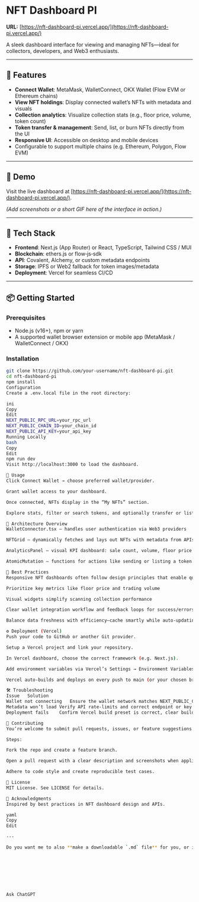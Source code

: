 # NFT Dashboard PI

**URL:** [https://nft-dashboard-pi.vercel.app/](https://nft-dashboard-pi.vercel.app/)

A sleek dashboard interface for viewing and managing NFTs—ideal for collectors, developers, and Web3 enthusiasts.

---

## 🔧 Features

- **Connect Wallet**: MetaMask, WalletConnect, OKX Wallet (Flow EVM or Ethereum chains)
- **View NFT holdings**: Display connected wallet’s NFTs with metadata and visuals
- **Collection analytics**: Visualize collection stats (e.g., floor price, volume, token count)
- **Token transfer & management**: Send, list, or burn NFTs directly from the UI
- **Responsive UI**: Accessible on desktop and mobile devices
- Configurable to support multiple chains (e.g. Ethereum, Polygon, Flow EVM)

---

## 🚀 Demo

Visit the live dashboard at [https://nft-dashboard-pi.vercel.app/](https://nft-dashboard-pi.vercel.app/).  

*(Add screenshots or a short GIF here of the interface in action.)*

---

## 🧱 Tech Stack

- **Frontend**: Next.js (App Router) or React, TypeScript, Tailwind CSS / MUI  
- **Blockchain**: ethers.js or flow‑js‑sdk  
- **API**: Covalent, Alchemy, or custom metadata endpoints  
- **Storage**: IPFS or Web2 fallback for token images/metadata  
- **Deployment**: Vercel for seamless CI/CD  

---

## 📦 Getting Started

### Prerequisites

- Node.js (v16+), npm or yarn  
- A supported wallet browser extension or mobile app (MetaMask / WalletConnect / OKX)

### Installation

```bash
git clone https://github.com/your-username/nft-dashboard-pi.git
cd nft-dashboard-pi
npm install
Configuration
Create a .env.local file in the root directory:

ini
Copy
Edit
NEXT_PUBLIC_RPC_URL=your_rpc_url
NEXT_PUBLIC_CHAIN_ID=your_chain_id
NEXT_PUBLIC_API_KEY=your_api_key
Running Locally
bash
Copy
Edit
npm run dev
Visit http://localhost:3000 to load the dashboard.

🧪 Usage
Click Connect Wallet → choose preferred wallet/provider.

Grant wallet access to your dashboard.

Once connected, NFTs display in the “My NFTs” section.

Explore stats, filter or search tokens, and optionally transfer or list assets.

🧩 Architecture Overview
WalletConnector.tsx — handles user authentication via Web3 providers

NFTGrid — dynamically fetches and lays out NFTs with metadata from APIs

AnalyticsPanel — visual KPI dashboard: sale count, volume, floor price trends

AtomicMutation — functions for actions like sending or listing a token

🧠 Best Practices
Responsive NFT dashboards often follow design principles that enable quick insight and low friction for user actions:

Prioritize key metrics like floor price and trading volume

Visual widgets simplify scanning collection performance

Clear wallet integration workflow and feedback loops for success/errors

Balance data freshness with efficiency—cache smartly while auto-updating

⚙️ Deployment (Vercel)
Push your code to GitHub or another Git provider.

Setup a Vercel project and link your repository.

In Vercel dashboard, choose the correct framework (e.g. Next.js).

Add environment variables via Vercel’s Settings → Environment Variables.

Vercel auto‑builds and deploys on every push to main (or your chosen branch).

🛠️ Troubleshooting
Issue	Solution
Wallet not connecting	Ensure the wallet network matches NEXT_PUBLIC_CHAIN_ID
Metadata won’t load	Verify API rate‑limits and correct endpoint or key
Deployment fails	Confirm Vercel build preset is correct, clear build cache

🤝 Contributing
You’re welcome to submit pull requests, issues, or feature suggestions.

Steps:

Fork the repo and create a feature branch.

Open a pull request with a clear description and screenshots when applicable.

Adhere to code style and create reproducible test cases.

📄 License
MIT License. See LICENSE for details.

🙋 Acknowledgments
Inspired by best practices in NFT dashboard design and APIs.

yaml
Copy
Edit

---

Do you want me to also **make a downloadable `.md` file** for you, or is this copy‑paste version enough?








Ask ChatGPT
